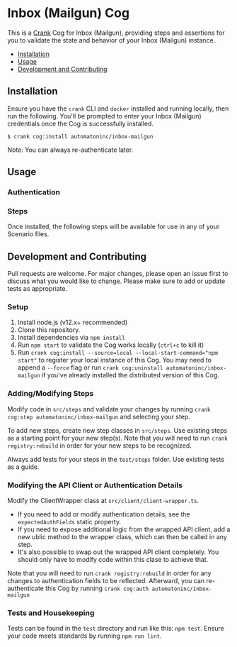 # Inbox (Mailgun) Cog

This is a [Crank][what-is-crank] Cog for Inbox (Mailgun), providing
steps and assertions for you to validate the state and behavior of your
Inbox (Mailgun) instance.

* [Installation](#installation)
* [Usage](#usage)
* [Development and Contributing](#development-and-contributing)

## Installation

Ensure you have the `crank` CLI and `docker` installed and running locally,
then run the following.  You'll be prompted to enter your Inbox (Mailgun)
credentials once the Cog is successfully installed.

```shell-session
$ crank cog:install automatoninc/inbox-mailgun
```

Note: You can always re-authenticate later.

## Usage

### Authentication
<!-- run `crank cog:readme automatoninc/inbox-mailgun` to update -->
<!-- authenticationDetails -->

### Steps
Once installed, the following steps will be available for use in any of your
Scenario files.

<!-- run `crank cog:readme automatoninc/inbox-mailgun` to update -->
<!-- stepDetails -->

## Development and Contributing
Pull requests are welcome. For major changes, please open an issue first to
discuss what you would like to change. Please make sure to add or update tests
as appropriate.

### Setup

1. Install node.js (v12.x+ recommended)
2. Clone this repository.
3. Install dependencies via `npm install`
4. Run `npm start` to validate the Cog works locally (`ctrl+c` to kill it)
5. Run `crank cog:install --source=local --local-start-command="npm start"` to
   register your local instance of this Cog. You may need to append a `--force`
   flag or run `crank cog:uninstall automatoninc/inbox-mailgun` if you've already
   installed the distributed version of this Cog.

### Adding/Modifying Steps
Modify code in `src/steps` and validate your changes by running
`crank cog:step automatoninc/inbox-mailgun` and selecting your step.

To add new steps, create new step classes in `src/steps`. Use existing steps as
a starting point for your new step(s). Note that you will need to run
`crank registry:rebuild` in order for your new steps to be recognized.

Always add tests for your steps in the `test/steps` folder. Use existing tests
as a guide.

### Modifying the API Client or Authentication Details
Modify the ClientWrapper class at `src/client/client-wrapper.ts`.

- If you need to add or modify authentication details, see the
  `expectedAuthFields` static property.
- If you need to expose additional logic from the wrapped API client, add a new
  ublic method to the wrapper class, which can then be called in any step.
- It's also possible to swap out the wrapped API client completely. You should
  only have to modify code within this clase to achieve that.

Note that you will need to run `crank registry:rebuild` in order for any
changes to authentication fields to be reflected. Afterward, you can
re-authenticate this Cog by running `crank cog:auth automatoninc/inbox-mailgun`

### Tests and Housekeeping
Tests can be found in the `test` directory and run like this: `npm test`.
Ensure your code meets standards by running `npm run lint`.

[what-is-crank]: https://crank.run?utm_medium=readme&utm_source=automatoninc%2Finbox-mailgun

